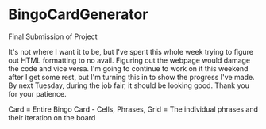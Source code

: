 # BingoCardGenerator
Final Submission of Project


It's not where I want it to be, but I've spent this whole week trying to figure out HTML formatting to no avail.
Figuring out the webpage would damage the code and vice versa.
I'm going to continue to work on it this weekend after I get some rest, but I'm turning this in to show the progress I've made.
By next Tuesday, during the job fair, it should be looking good.
Thank you for your patience.

Card = Entire Bingo Card -
Cells, Phrases, Grid = The individual phrases and their iteration on the board
